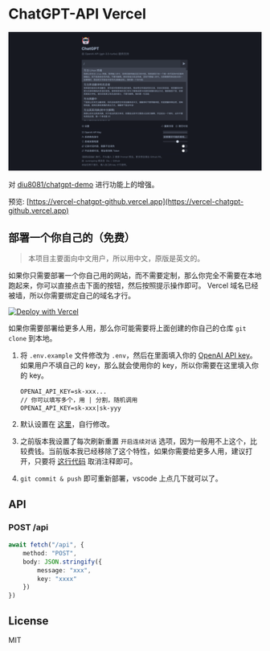 # ChatGPT-API Vercel

![](assets/screenshot.png)

对 [diu8081/chatgpt-demo](https://github.com/ddiu8081/chatgpt-demo) 进行功能上的增强。

预览: [https://vercel-chatgpt-github.vercel.app](https://vercel-chatgpt-github.vercel.app)

## 部署一个你自己的（免费）

> 本项目主要面向中文用户，所以用中文，原版是英文的。

如果你只需要部署一个你自己用的网站，而不需要定制，那么你完全不需要在本地跑起来，你可以直接点击下面的按钮，然后按照提示操作即可。 Vercel 域名已经被墙，所以你需要绑定自己的域名才行。

[![Deploy with Vercel](https://vercel.com/button)](https://vercel.com/new/clone?repository-url=https://github.com/ourongxing/chatgpt-vercel)

如果你需要部署给更多人用，那么你可能需要将上面创建的你自己的仓库 `git clone` 到本地。

1. 将 `.env.example` 文件修改为 `.env`，然后在里面填入你的 [OpenAI API key](https://platform.openai.com/account/api-keys)。如果用户不填自己的 key，那么就会使用你的 key，所以你需要在这里填入你的 key。

    ```
    OPENAI_API_KEY=sk-xxx...
    // 你可以填写多个，用 | 分割，随机调用
    OPENAI_API_KEY=sk-xxx|sk-yyy
    ```
2. 默认设置在 [这里](https://github.com/ourongxing/chatgpt-demo/blob/9d9948f3a48dfc45c6e3abbc7f9c2d431f383046/src/components/Generator.tsx#L9)，自行修改。
3. 之前版本我设置了每次刷新重置 `开启连续对话` 选项，因为一般用不上这个，比较费钱。当前版本我已经移除了这个特性，如果你需要给更多人用，建议打开，只要将 [这行代码](https://github.com/ourongxing/chatgpt-vercel/blob/main/src/components/Generator.tsx#LL53C10-L53C39) 取消注释即可。
4. `git commit & push` 即可重新部署，vscode 上点几下就可以了。

## API

### POST /api
```ts
await fetch("/api", {
    method: "POST",
    body: JSON.stringify({
        message: "xxx",
        key: "xxxx"
    })
})
```
## License

MIT
